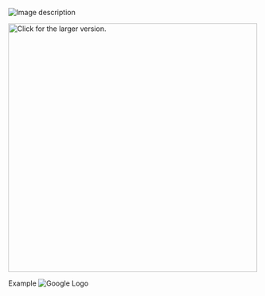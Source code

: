 ![Image description](http://drive.google.com/uc?export=view&id=1N6yeB5Obo0imM99BmFTPwNoFRFRaBFJl)



<a href="https://drive.google.com/uc?export=view&id=1N6yeB5Obo0imM99BmFTPwNoFRFRaBFJl"><img src="https://drive.google.com/uc?export=view&id=1N6yeB5Obo0imM99BmFTPwNoFRFRaBFJl" style="width: 500px; max-width: 100%; height: auto" title="Click for the larger version." /></a>




Example
<img src="http://drive.google.com/uc?export=view&id=1N6yeB5Obo0imM99BmFTPwNoFRFRaBFJl" alt="Google Logo">
